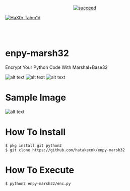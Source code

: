 <p align="center">
<a href="#"><img title="succeed" src="https://img.shields.io/badge/deobfuscating-succeed-green?colorB=%23017e40&style=for-the-badge"></a>
</p>
<p align="left">
<a href="https://github.com/hax0rtahm1d"><img title="HaX0r Tahm1d" src="https://img.shields.io/badge/By-HaX0r%20Tahm1d-blue?style=for-the-badge&logo=github"></a>
</p>
<br/><br/>

# enpy-marsh32
Encrypt Your Python Code With Marshal+Base32

![alt text](https://img.shields.io/badge/Coded-xNot_Found-blue.svg)
![alt text](https://img.shields.io/badge/Size-35.00KB-yellow.svg)
![alt text](https://img.shields.io/badge/Python-2.7-green.svg)
# Sample Image
![alt text](https://raw.githubusercontent.com/hatakecnk/hatakecnk.github.io/master/IMG_20190610_204833.jpg)

# How To Install
```
$ pkg install git python2
$ git clone https://github.com/hatakecnk/enpy-marsh32
```

# How To Execute
```
$ python2 enpy-marsh32/enc.py
```

